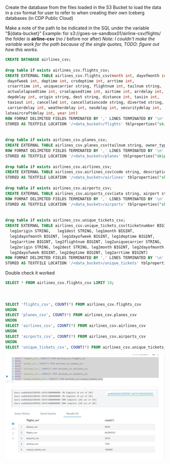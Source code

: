 Create the database from the files loaded in the S3 Bucket to load the data in a csv format for user to refer to when creating their own Iceberg databases (in CDP Public Cloud)


Make a note of the path to be indicated in the SQL under the variable "${data-bucket}"
Example: for s3://goes-se-sandbox01/airline-csv/flights/ the folder is **airline-csv** (no / before nor after)
*Note: I couldn't make the variable work for the path because of the single quotes, TODO: figure out how this works.*


```SQL
CREATE DATABASE airlines_csv;

drop table if exists airlines_csv.flights_csv;
CREATE EXTERNAL TABLE airlines_csv.flights_csv(month int, dayofmonth int, 
 dayofweek int, deptime int, crsdeptime int, arrtime int, 
 crsarrtime int, uniquecarrier string, flightnum int, tailnum string, 
 actualelapsedtime int, crselapsedtime int, airtime int, arrdelay int, 
 depdelay int, origin string, dest string, distance int, taxiin int, 
 taxiout int, cancelled int, cancellationcode string, diverted string, 
 carrierdelay int, weatherdelay int, nasdelay int, securitydelay int, 
lateaircraftdelay int, year int) 
ROW FORMAT DELIMITED FIELDS TERMINATED BY ',' LINES TERMINATED BY '\n' 
STORED AS TEXTFILE LOCATION '/<data_bucket>/flights' tblproperties("skip.header.line.count"="1");


drop table if exists airlines_csv.planes_csv;
CREATE EXTERNAL TABLE airlines_csv.planes_csv(tailnum string, owner_type string, manufacturer string, issue_date string, model string, status string, aircraft_type string, engine_type string, year int) 
ROW FORMAT DELIMITED FIELDS TERMINATED BY ',' LINES TERMINATED BY '\n' 
STORED AS TEXTFILE LOCATION '/<data_bucket>/planes' tblproperties("skip.header.line.count"="1");

drop table if exists airlines_csv.airlines_csv;
CREATE EXTERNAL TABLE airlines_csv.airlines_csv(code string, description string) ROW FORMAT DELIMITED FIELDS TERMINATED BY ',' LINES TERMINATED BY '\n' 
STORED AS TEXTFILE LOCATION '/<data_bucket>/airlines' tblproperties("skip.header.line.count"="1");

drop table if exists airlines_csv.airports_csv;
CREATE EXTERNAL TABLE airlines_csv.airports_csv(iata string, airport string, city string, state DOUBLE, country string, lat DOUBLE, lon DOUBLE) 
ROW FORMAT DELIMITED FIELDS TERMINATED BY ',' LINES TERMINATED BY '\n' 
STORED AS TEXTFILE LOCATION '/<data_bucket>/airports' tblproperties("skip.header.line.count"="1");


drop table if exists airlines_csv.unique_tickets_csv;
CREATE EXTERNAL TABLE airlines_csv.unique_tickets_csv(ticketnumber BIGINT, leg1flightnum BIGINT, leg1uniquecarrier STRING,
  leg1origin STRING,   leg1dest STRING, leg1month BIGINT,
  leg1dayofmonth BIGINT, leg1dayofweek BIGINT, leg1deptime BIGINT,
  leg1arrtime BIGINT, leg2flightnum BIGINT, leg2uniquecarrier STRING,
  leg2origin STRING, leg2dest STRING, leg2month BIGINT, leg2dayofmonth BIGINT,
  leg2dayofweek BIGINT, leg2deptime BIGINT, leg2arrtime BIGINT) 
ROW FORMAT DELIMITED FIELDS TERMINATED BY ',' LINES TERMINATED BY '\n' 
STORED AS TEXTFILE LOCATION '/<data_bucket>/unique_tickets' tblproperties("skip.header.line.count"="1");

```


Double check it worked
```SQL
SELECT * FROM airlines_csv.flights_csv LIMIT 10;



SELECT 'flights_csv', COUNT(*) FROM airlines_csv.flights_csv
UNION
SELECT 'planes_csv', COUNT(*) FROM airlines_csv.planes_csv
UNION
SELECT 'airlines_csv', COUNT(*) FROM airlines_csv.airlines_csv
UNION
SELECT 'airports_csv', COUNT(*) FROM airlines_csv.airports_csv
UNION
SELECT 'unique_tickets_csv', COUNT(*) FROM airlines_csv.unique_tickets_csv


```

![setup](./images/setup.png)